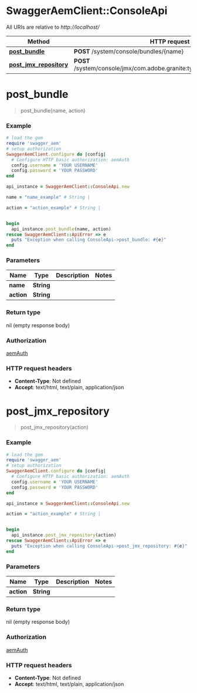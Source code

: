 # SwaggerAemClient::ConsoleApi

All URIs are relative to *http://localhost/*

Method | HTTP request | Description
------------- | ------------- | -------------
[**post_bundle**](ConsoleApi.md#post_bundle) | **POST** /system/console/bundles/{name} | 
[**post_jmx_repository**](ConsoleApi.md#post_jmx_repository) | **POST** /system/console/jmx/com.adobe.granite:type&#x3D;Repository/op/{action} | 


# **post_bundle**
> post_bundle(name, action)



### Example
```ruby
# load the gem
require 'swagger_aem'
# setup authorization
SwaggerAemClient.configure do |config|
  # Configure HTTP basic authorization: aemAuth
  config.username = 'YOUR USERNAME'
  config.password = 'YOUR PASSWORD'
end

api_instance = SwaggerAemClient::ConsoleApi.new

name = "name_example" # String | 

action = "action_example" # String | 


begin
  api_instance.post_bundle(name, action)
rescue SwaggerAemClient::ApiError => e
  puts "Exception when calling ConsoleApi->post_bundle: #{e}"
end
```

### Parameters

Name | Type | Description  | Notes
------------- | ------------- | ------------- | -------------
 **name** | **String**|  | 
 **action** | **String**|  | 

### Return type

nil (empty response body)

### Authorization

[aemAuth](../README.md#aemAuth)

### HTTP request headers

 - **Content-Type**: Not defined
 - **Accept**: text/html, text/plain, application/json



# **post_jmx_repository**
> post_jmx_repository(action)



### Example
```ruby
# load the gem
require 'swagger_aem'
# setup authorization
SwaggerAemClient.configure do |config|
  # Configure HTTP basic authorization: aemAuth
  config.username = 'YOUR USERNAME'
  config.password = 'YOUR PASSWORD'
end

api_instance = SwaggerAemClient::ConsoleApi.new

action = "action_example" # String | 


begin
  api_instance.post_jmx_repository(action)
rescue SwaggerAemClient::ApiError => e
  puts "Exception when calling ConsoleApi->post_jmx_repository: #{e}"
end
```

### Parameters

Name | Type | Description  | Notes
------------- | ------------- | ------------- | -------------
 **action** | **String**|  | 

### Return type

nil (empty response body)

### Authorization

[aemAuth](../README.md#aemAuth)

### HTTP request headers

 - **Content-Type**: Not defined
 - **Accept**: text/html, text/plain, application/json



